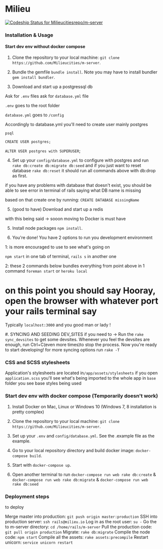 # Milieu

[![Codeship Status for Milieucitiesrepo/m-server](https://codeship.com/projects/35ebcc50-1fd6-0134-d851-7a39504521c1/status?branch=master)](https://codeship.com/projects/160460)

### Installation & Usage
#### Start dev env without docker compose

1. Clone the repository to your local machine: `git clone https://github.com/Milieucities/m-server`.

2. Bundle the gemfile `bundle install`. Note you may have to install bundler `gem install bundler`.

3. Download and start up a postgressql db

Ask for `.env` files ask for `database.yml` file

`.env` goes to the root folder

`database.yml` goes to `/config`   

Accordingly to database.yml you'll need to create user mainly postgres

`psql`

`CREATE USER postgres;`

`ALTER USER postgres with SUPERUSER`;

4. Set up your `config/database.yml`
to configure with postgres and run `rake db:create db:migrate db:seed` and if you just want to reset database `rake db:reset` it should run all commands above with db:drop as first.

if you have any problems with database that doesn't exist, you should be able to see error in terminal of rails saying what DB name is missing

based on that create one by running: `CREATE DATABASE missingName`

5. (good to have) Download and start up a redis

with this being said -> sooon moving to Docker is must have   

5. Install node packages `npm install`.

6. You're done! You have 2 options to run you development environment

1: is more encouraged to use to see what's going on

`npm start` in one tab of terminal, `rails s` in another one

2: these 2 commands below bundles everything from point above in  1 command
`foreman start` or `heroku local`

# on this point you should say Hooray, open the browser with whatever port your rails terminal say
Typically `localhost:3000`
and you good man or lady !

#. SYNCING AND SEEDING DEV_SITES if you need to ->
Run the `rake sync_devsites` to get some devsites. Whenever you feel the devsites are enough,
run Ctrl+C(even more times)to stop the process.  Now you're ready to start developing!
for more syncing options run `rake -T`

### CSS and SCSS stylesheets
Application's stylesheets are located in`/app/assets/stylesheets`
if you open `application.scss` you'll see what's being imported to the whole app  in `base` folder you see base styles being used

### Start dev env with docker compose (Temporarily doesn't work)

1. Install Docker on Mac, Linux or Windows 10 (Windows 7, 8 installation is pretty complex)

2. Clone the repository to your local machine: `git clone https://github.com/Milieucities/m-server`.

3. Set up your `.env` and `config/database.yml`. See the .example file as the example.

4. Go to your local repository directory and build docker image: `docker-compose build`.

5. Start with `docker-compose up`.

6. Open another terminal to run `docker-compose run web rake db:create` & `docker-compose run web rake db:migrate` & `docker-compose run web rake db:seed`

### Deployment steps

to deploy

Merge master into production: `git push origin master:production`
SSH into production server: `ssh rails@milieu.io`
Log in as the root user: `su -`
Go the to m-server directory: `cd /home/rails/m-server`
Pull the production code: `git pull origin production`
Migrate: `rake db:migrate`
Compile the node code: `npm start`
Compile all the assets: `rake assets:precompile`
Restart unicorn: `service unicorn restart`
